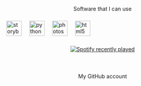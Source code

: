 
<p align="center">Software that I can use</p>

###

<div align="left">
  <img src="https://cdn.jsdelivr.net/gh/devicons/devicon/icons/storybook/storybook-original.svg" height="40" alt="storybook logo"  />
  <img width="12" />
  <img src="https://cdn.jsdelivr.net/gh/devicons/devicon/icons/python/python-original.svg" height="40" alt="python logo"  />
  <img width="12" />
  <img src="https://cdn.jsdelivr.net/gh/devicons/devicon/icons/photoshop/photoshop-plain.svg" height="40" alt="photoshop logo"  />
  <img width="12" />
  <img src="https://cdn.jsdelivr.net/gh/devicons/devicon/icons/html5/html5-original.svg" height="40" alt="html5 logo"  />
</div>

###

<div align="center">
  <a href="https://open.spotify.com/user/CharlesD ">
    <img src="https://spotify-recently-played-readme.vercel.app/api?user=CharlesD%20&count=5" alt="Spotify recently played"  />
  </a>
</div>

###

<br clear="both">

<p align="center">My GitHub account</p>

###